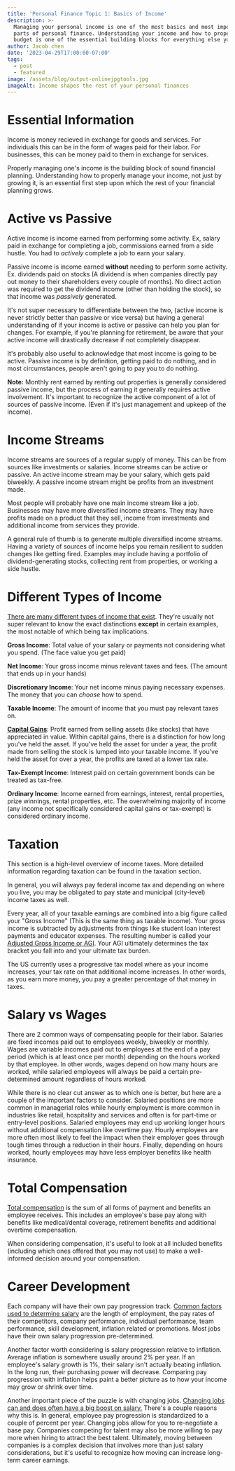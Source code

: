 ```yaml
---
title: 'Personal Finance Topic 1: Basics of Income'
description: >-
  Managing your personal income is one of the most basics and most important
  parts of personal finance. Understanding your income and how to properly
  budget is one of the essential building blocks for everything else you do.
author: Jacob chen
date: '2023-04-29T17:00:00-07:00'
tags:
  - post
  - featured
image: /assets/blog/output-onlinejpgtools.jpg
imageAlt: Income shapes the rest of your personal finances
---
```

# Essential Information

Income is money recieved in exchange for goods and services. For individuals this can be in the form of wages paid for their labor. For businesses, this can be money paid to them in exchange for services.

Properly managing one's income is the building block of sound financial planning. Understanding how to properly manage your income, not just by growing it, is an essential first step upon which the rest of your financial planning grows.

# Active vs Passive

Active income is income earned from performing some activity. Ex, salary paid in exchange for completing a job, commissions earned from a side hustle. You had to _actively_ complete a job to earn your salary.

Passive income is income earned **without** needing to perform some activity. Ex. dividends paid on stocks (A dividend is when companies directly pay out money to their shareholders every couple of months). No direct action was required to get the dividend income (other than holding the stock), so that income was _passively_ generated.

It's not super necessary to differentiate between the two, (active income is never strictly better than passive or vice versa) but having a general understanding of if your income is active or passive can help you plan for changes. For example, if you're planning for retirement, be aware that your active income will drastically decrease if not completely disappear. 

It's probably also useful to acknowledge that most income is going to be active. Passive income is by definition, getting paid to do nothing, and in most circumstances, people aren't going to pay you to do nothing.

**Note:** Monthly rent earned by renting out properties is generally considered passive income, but the process of earning it generally requires active involvement. It's important to recognize the active component of a lot of sources of passive income. (Even if it's just management and upkeep of the income).

# Income Streams

Income streams are sources of a regular supply of money. This can be from sources like investments or salaries. Income streams can be active or passive. An active income stream may be your salary, which gets paid biweekly. A passive income stream might be profits from an investment made. 

Most people will probably have one main income stream like a job. Businesses may have more diversified income streams. They may have profits made on a product that they sell, income from investments and additional income from services they provide.

A general rule of thumb is to generate multiple diversified income streams. Having a variety of sources of income helps you remain resilient to sudden changes like getting fired. Examples may include having a portfolio of dividend-generating stocks, collecting rent from properties, or working a side hustle.

# Different Types of Income

[There are many different types of income that exist](https://www.investopedia.com/terms/i/income.asp). They're usually not super relevant to know the exact distinctions **except** in certain examples, the most notable of which being tax implications. 

**Gross Income**: Total value of your salary or payments not considering what you spend. (The face value you get paid)

**Net Income**: Your gross income minus relevant taxes and fees. (The amount that ends up in your hands)

**Discretionary Income**: Your net income minus paying necessary expenses. The money that you can _choose_ how to spend.

**Taxable Income**: The amount of income that you must pay relevant taxes on.

[**Capital Gains**](<https://www.investopedia.com/terms/c/capitalgain.asp#:~:text=Error%20Code%3A%20100013)-,What%20Is%20a%20Capital%20Gain%3F,own%20is%20a%20capital%20asset.>): Profit earned from selling assets (like stocks) that have appreciated in value. Within capital gains, there is a distinction for how long you've held the asset. If you've held the asset for under a year, the profit made from selling the stock is lumped into your taxable income. If you've held the asset for over a year, the profits are taxed at a lower tax rate.

**Tax-Exempt Income**: Interest paid on certain government bonds can be treated as tax-free.

**Ordinary Income**: Income earned from earnings, interest, rental properties, prize winnings, rental properties, etc. The overwhelming majority of income (any income not specifically considered capital gains or tax-exempt) is considered ordinary income. 

# Taxation

This section is a high-level overview of income taxes. More detailed information regarding taxation can be found in the taxation section. 

In general, you will always pay federal income tax and depending on where you live, you may be obligated to pay state and municipal (city-level) income taxes as well. 

Every year, all of your taxable earnings are combined into a big figure called your "Gross Income" (This is the same thing as taxable income). Your gross income is subtracted by adjustments from things like student loan interest payments and educator expenses. The resulting number is called your [Adjusted Gross Income or AGI](https://www.irs.gov/e-file-providers/definition-of-adjusted-gross-income). Your AGI ultimately determines the tax bracket you fall into and your ultimate tax burden.

The US currently uses a progressive tax model where as your income increases, your tax rate on that additional income increases. In other words, as you earn more money, you pay a greater percentage of that money in taxes. 

# Salary vs Wages

There are 2 common ways of compensating people for their labor. Salaries are fixed incomes paid out to employees weekly, biweekly or monthly. Wages are variable incomes paid out to employees at the end of a pay period (which is at least once per month) depending on the hours worked by that employee. In other words, wages depend on how many hours are worked, while salaried employees will always be paid a certain pre-determined amount regardless of hours worked.

While there is no clear cut answer as to which one is better, but here are a couple of the important factors to consider. Salaried positions are more common in managerial roles while hourly employment is more common in industries like retail, hospitality and services and often is for part-time or entry-level positions. Salaried employees may end up working longer hours without additional compensation like overtime pay. Hourly employees are more often most likely to feel the impact when their employer goes through tough times through a reduction in their hours. Finally, depending on hours worked, hourly employees may have less employer benefits like health insurance.

# Total Compensation

[Total compensation](https://www.pelagohealth.com/resources/hr-glossary/total-compensation/) is the sum of all forms of payment and benefits an employee receives. This includes an employee's base pay along with benefits like medical/dental coverage, retirement benefits and additional overtime compensation.

When considering compensation, it's useful to look at all included benefits (including which ones offered that you may not use) to make a well-informed decision around your compensation. 

# Career Development

Each company will have their own pay progression track. [Common factors used to determine salary](https://www.forbes.com/sites/cameronkeng/2014/06/22/employees-that-stay-in-companies-longer-than-2-years-get-paid-50-less/#:~:text=I%20found%20that%20the%20people,Same%20thing%20applies%20for%20titles.) are the length of employment, the pay rates of their competitors, company performance, individual performance, team performance, skill development, inflation related or promotions. Most jobs have their own salary progression pre-determined.

Another factor worth considering is salary progression relative to inflation. Average inflation is somewhere usually around 2% per year. If an employee's salary growth is 1%, their salary isn't actually beating inflation. In the long run, their purchasing power will decrease. Comparing pay progression with inflation helps paint a better picture as to how your income may grow or shrink over time.

Another important piece of the puzzle is with changing jobs. [Changing jobs can and does often have a big boost on salary.](https://www.forbes.com/sites/cameronkeng/2014/06/22/employees-that-stay-in-companies-longer-than-2-years-get-paid-50-less/#:~:text=I%20found%20that%20the%20people,Same%20thing%20applies%20for%20titles.) There's a couple reasons why this is. In general, employee pay progression is standardized to a couple of percent per year. Changing jobs allow for you to re-negotiate a base pay. Companies competing for talent may also be more willing to pay more when hiring to attract the best talent. Ultimately, moving between companies is a complex decision that involves more than just salary considerations, but it's useful to recognize how moving can increase long-term career earnings.
